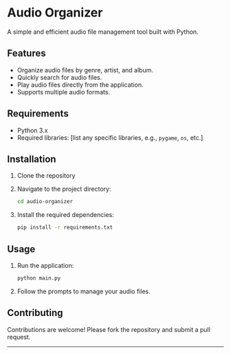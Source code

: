 

# Audio Organizer

A simple and efficient audio file management tool built with Python.

## Features

- Organize audio files by genre, artist, and album.
- Quickly search for audio files.
- Play audio files directly from the application.
- Supports multiple audio formats.

## Requirements

- Python 3.x
- Required libraries: [list any specific libraries, e.g., `pygame`, `os`, etc.]

## Installation

1. Clone the repository

2. Navigate to the project directory:
   ```bash
   cd audio-organizer
   ```
3. Install the required dependencies:
   ```bash
   pip install -r requirements.txt
   ```

## Usage

1. Run the application:
   ```bash
   python main.py
   ```
2. Follow the prompts to manage your audio files.

## Contributing

Contributions are welcome! Please fork the repository and submit a pull request.


---